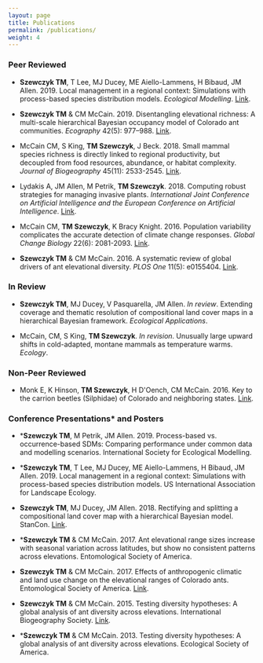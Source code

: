 ```yaml
---
layout: page
title: Publications
permalink: /publications/
weight: 4
---
```


### Peer Reviewed

- **Szewczyk TM**, T Lee, MJ Ducey, ME Aiello-Lammens, H Bibaud, JM Allen. 2019. Local management in a regional context: Simulations with process-based species distribution models. *Ecological Modelling*. [Link](https://doi.org/10.1016/j.ecolmodel.2019.108827).

- **Szewczyk TM** & CM McCain. 2019. Disentangling elevational richness: A multi-scale hierarchical Bayesian occupancy model of Colorado ant communities. *Ecography* 42(5): 977–988. [Link](https://doi.org/10.1111/ecog.04115).

- McCain CM, S King, **TM Szewczyk**, J Beck. 2018. Small mammal species richness is directly linked to regional productivity, but decoupled from food resources, abundance, or habitat complexity. *Journal of Biogeography* 45(11): 2533-2545. [Link](http://dx.doi.org/10.1111/jbi.13432).

- Lydakis A, JM Allen, M Petrik, **TM Szewczyk**. 2018. Computing robust strategies for managing invasive plants. *International Joint Conference on Artificial Intelligence and the European Conference on Artificial Intelligence*. [Link](https://www.researchgate.net/publication/326000204_Computing_Robust_Strategies_for_Managing_Invasive_Plants).

- McCain CM, **TM Szewczyk**, K Bracy Knight. 2016. Population variability complicates the accurate detection of climate change responses. *Global Change Biology* 22(6): 2081-2093. [Link](https://doi.org/10.1111/gcb.13211).

- **Szewczyk TM** & CM McCain. 2016. A systematic review of global drivers of ant elevational diversity. *PLOS One* 11(5): e0155404. [Link](https://doi.org/10.1371/journal.pone.0155404).



### In Review  

- **Szewczyk TM**, MJ Ducey, V Pasquarella, JM Allen. *In review*. Extending coverage and thematic resolution of compositional land cover maps in a hierarchical Bayesian framework. *Ecological Applications*.  

- McCain, CM, S King, **TM Szewczyk**. *In revision*. Unusually large upward shifts in cold-adapted, montane mammals as temperature warms. *Ecology*.



### Non-Peer Reviewed

- Monk E, K Hinson, **TM Szewczyk**, H D'Oench, CM McCain. 2016. Key to the carrion beetles (Silphidae) of Colorado and neighboring states. [Link](https://www.researchgate.net/publication/325723065_Key_to_the_carrion_beetles_Silphidae_of_Colorado_and_neighboring_states).


### Conference Presentations* and Posters

- \***Szewczyk TM**, M Petrik, JM Allen. 2019. Process-based vs. occurrence-based SDMs: Comparing performance under common data and modelling scenarios. International Society for Ecological Modelling.

- \***Szewczyk TM**, T Lee, MJ Ducey, ME Aiello-Lammens, H Bibaud, JM Allen. 2019. Local management in a regional context: Simulations with process-based species distribution models. US International Association for Landscape Ecology.

- **Szewczyk TM**, MJ Ducey, JM Allen. 2018. Rectifying and splitting a compositional land cover map with a hierarchical Bayesian model. StanCon. [Link](https://www.researchgate.net/publication/325721869_Rectifying_and_splitting_a_compositional_land_cover_map_with_a_hierarchical_Bayesian_model).

- \***Szewczyk TM** & CM McCain. 2017. Ant elevational range sizes increase with seasonal variation across latitudes, but show no consistent patterns across elevations. Entomological Society of America. 

- **Szewczyk TM** & CM McCain. 2017. Effects of anthropogenic climatic and land use change on the elevational ranges of Colorado ants. Entomological Society of America. [Link](https://www.researchgate.net/publication/325721792_Effects_of_anthropogenic_climate_and_land_use_change_on_the_elevational_ranges_of_Colorado_ants).

- **Szewczyk TM** & CM McCain. 2015. Testing diversity hypotheses: A global analysis of ant diversity across elevations. International Biogeography Society. [Link](https://www.researchgate.net/publication/267289781_Testing_diversity_hypotheses_A_global_analysis_of_ant_diversity_across_elevations).

- \***Szewczyk TM** & CM McCain. 2013. Testing diversity hypotheses: A global analysis of ant diversity across elevations. Ecological Society of America.
